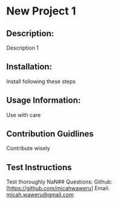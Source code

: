 # New Project 1
## Description: 
 Description 1
 ## Installation: 
 Install following these steps
 ## Usage Information: 
 Use with care
 ## Contribution Guidlines 
 Contribute wisely
 ## Test Instructions 
 Test thoroughly
NaN## Questions: 
Github: [https://github.com/micahwaweru]
Email:  
 micah.waweru@gmail.com
